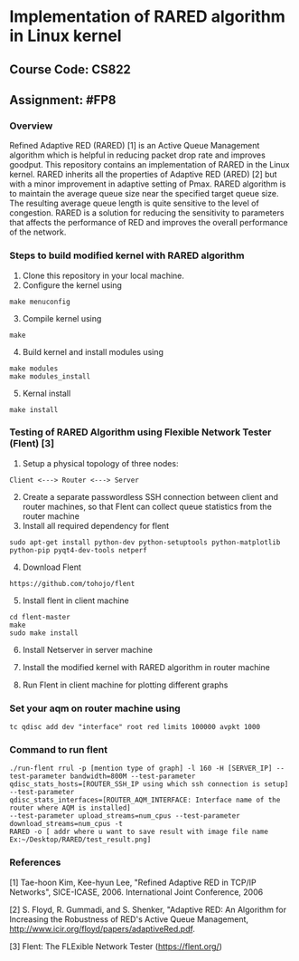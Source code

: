 # Implementation of RARED algorithm in Linux kernel
## Course Code: CS822	<br/>
## Assignment: #FP8	<br/>

### Overview		<br/>
Refined Adaptive RED (RARED) [1] is an Active Queue Management algorithm which is helpful in reducing packet drop rate and improves goodput. This repository contains an implementation of RARED in the Linux kernel. RARED inherits all the properties of Adaptive RED (ARED) [2] but with a minor improvement in adaptive setting of Pmax. RARED algorithm is to maintain the average queue size near the specified target queue size. The resulting average queue length is quite sensitive to the level of congestion. RARED is a solution for reducing the sensitivity to parameters that affects the performance of RED and improves the overall performance of the network.

### Steps to build modified kernel with RARED algorithm
1. Clone this repository in your local machine.
2. Configure the kernel using 
``` 
make menuconfig
```
3. Compile kernel using
```
make
```
4. Build kernel and install modules using
```
make modules
make modules_install
```
5. Kernal install
```
make install
```
### Testing of RARED Algorithm using Flexible Network Tester (Flent) [3]
1. Setup a physical topology of three nodes:
```
Client <---> Router <---> Server
```
2. Create a separate passwordless SSH connection between client and router machines, so that Flent can collect queue statistics from the router machine
3. Install all required dependency for flent
```
sudo apt-get install python-dev python-setuptools python-matplotlib python-pip pyqt4-dev-tools netperf
```
4. Download Flent
```
https://github.com/tohojo/flent
```
5. Install flent in client machine
```
cd flent-master
make
sudo make install
```
6. Install Netserver in server machine

7. Install the modified kernel with RARED algorithm in router machine

8. Run Flent in client machine for plotting different graphs
### Set your aqm on router machine using
```
tc qdisc add dev "interface" root red limits 100000 avpkt 1000
```
### Command to run flent 
```
./run-flent rrul -p [mention type of graph] -l 160 -H [SERVER_IP] --test-parameter bandwidth=800M --test-parameter
qdisc_stats_hosts=[ROUTER_SSH_IP using which ssh connection is setup] --test-parameter 
qdisc_stats_interfaces=[ROUTER_AQM_INTERFACE: Interface name of the router where AQM is installed] 
--test-parameter upload_streams=num_cpus --test-parameter download_streams=num_cpus -t 
RARED -o [ addr where u want to save result with image file name Ex:~/Desktop/RARED/test_result.png]
```


### References         <br/>

[1] Tae-hoon Kim, Kee-hyun Lee, "Refined Adaptive RED in TCP/IP Networks", SICE-ICASE, 2006. International Joint Conference, 2006

[2] S. Floyd, R. Gummadi, and S. Shenker, "Adaptive RED: An Algorithm for Increasing the Robustness of RED's Active Queue Management, http://www.icir.org/floyd/papers/adaptiveRed.pdf.

[3] Flent: The FLExible Network Tester (https://flent.org/)
